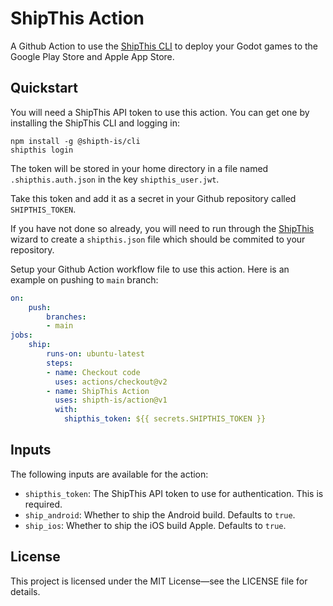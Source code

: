 # ShipThis Action

A Github Action to use the [ShipThis CLI](https://github.com/shipth-is/cli) to
deploy your Godot games to the Google Play Store and Apple App Store.

## Quickstart

You will need a ShipThis API token to use this action. You can get one by
installing the ShipThis CLI and logging in:

```
npm install -g @shipth-is/cli
shipthis login
```
The token will be stored in your home directory in a file named
`.shipthis.auth.json` in the key `shipthis_user.jwt`.

Take this token and add it as a secret in your Github repository called
`SHIPTHIS_TOKEN`.

If you have not done so already, you will need to run through the
[ShipThis](https://shipth.is/docs/create-a-game) wizard to create a 
`shipthis.json` file which should be commited to your repository.

Setup your Github Action workflow file to use this action. Here is an example on
pushing to `main` branch:

```yaml
on:
    push:
        branches:
        - main
jobs:
    ship:
        runs-on: ubuntu-latest
        steps:
        - name: Checkout code
          uses: actions/checkout@v2
        - name: ShipThis Action
          uses: shipth-is/action@v1
          with:
            shipthis_token: ${{ secrets.SHIPTHIS_TOKEN }}
```

## Inputs

The following inputs are available for the action:

- `shipthis_token`: The ShipThis API token to use for authentication. This is
  required.
- `ship_android`: Whether to ship the Android build. Defaults to `true`.
- `ship_ios`: Whether to ship the iOS build Apple. Defaults to `true`.

## License

This project is licensed under the MIT License—see the LICENSE file for details.

